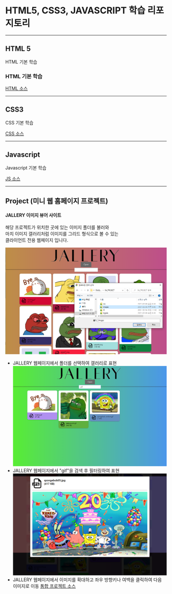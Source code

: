 # HTML5, CSS3, JAVASCRIPT 학습 리포지토리

------------------------
## HTML 5
HTML 기본 학습

### HTML 기본 학습
[HTML 소스](01_HTML)

------------------------
## CSS3
CSS 기본 학습    


[CSS 소스](02_CSS)

------------------------
## Javascript
Javascript 기본 학습


[JS 소스](03_JS)

------------------------
## Project (미니 웹 홈페이지 프로젝트)

#### JALLERY 이미지 뷰어 사이트
해당 프로젝트가 위치한 곳에 있는 이미지 폴더를 불러와  
마치 이미지 갤러리처럼 이미지를 그리드 형식으로 볼 수 있는  
클라이언트 전용 웹페이지 입니다.
  
![결과1](ref_images/intro_page.png "전체 웹페이지")  
- JALLERY 웹페이지에서 폴더를 선택하여 갤러리로 표현
![결과2](ref_images/search_page.png "웹페이지 검색")  
- JALLERY 웹페이지에서 "gif"을 검색 후 필터링하여 표현
![결과3](ref_images/move_page.png "웹페이지 이동")  
- JALLERY 웹페이지에서 이미지를 확대하고 좌우 방향키나 여백을 클릭하여 다음 이미지로 이동
[통합 프로젝트 소스](04_PROJECT)
